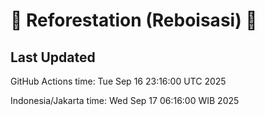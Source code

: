 
# 🌳 Reforestation (Reboisasi) 🌲

## Last Updated

GitHub Actions time: Tue Sep 16 23:16:00 UTC 2025

Indonesia/Jakarta time: Wed Sep 17 06:16:00 WIB 2025
